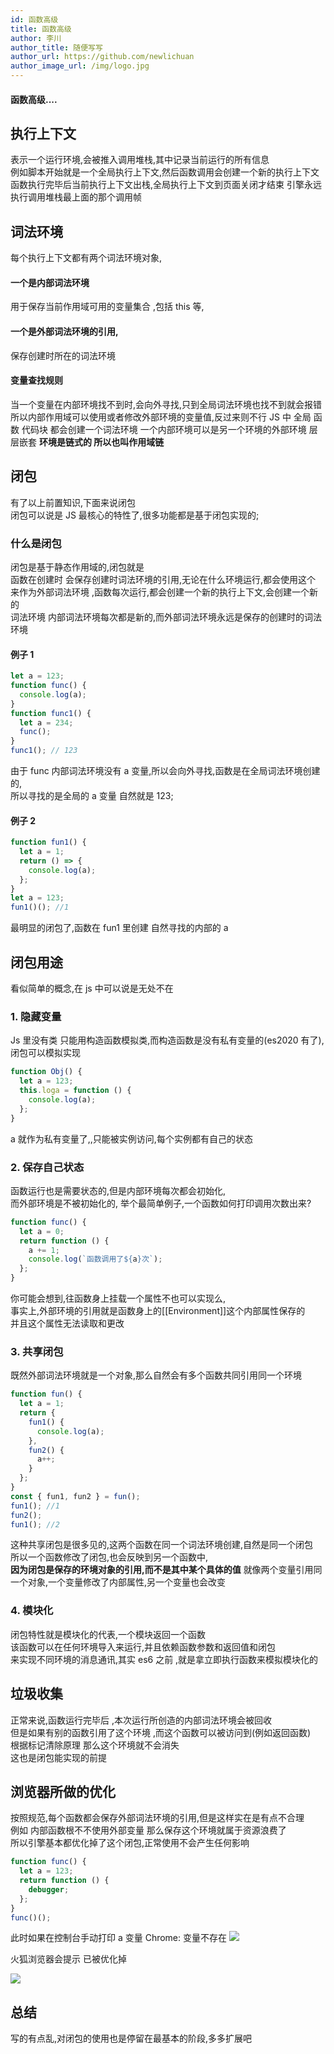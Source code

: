 ```yaml
---
id: 函数高级
title: 函数高级
author: 李川
author_title: 随便写写
author_url: https://github.com/newlichuan
author_image_url: /img/logo.jpg
---
```


#### 函数高级....

<!--truncate-->

## 执行上下文

表示一个运行环境,会被推入调用堆栈,其中记录当前运行的所有信息  
例如脚本开始就是一个全局执行上下文,然后函数调用会创建一个新的执行上下文  
函数执行完毕后当前执行上下文出栈,全局执行上下文到页面关闭才结束
引擎永远执行调用堆栈最上面的那个调用帧

## 词法环境

每个执行上下文都有两个词法环境对象,

#### 一个是内部词法环境

用于保存当前作用域可用的变量集合 ,包括 this 等,

#### 一个是外部词法环境的引用,

保存创建时所在的词法环境

#### 变量查找规则

当一个变量在内部环境找不到时,会向外寻找,只到全局词法环境也找不到就会报错  
所以内部作用域可以使用或者修改外部环境的变量值,反过来则不行
JS 中 全局 函数 代码块 都会创建一个词法环境
一个内部环境可以是另一个环境的外部环境 层层嵌套
**环境是链式的 所以也叫作用域链**

## 闭包

有了以上前置知识,下面来说闭包  
闭包可以说是 JS 最核心的特性了,很多功能都是基于闭包实现的;

### 什么是闭包

闭包是基于静态作用域的,闭包就是  
函数在创建时 会保存创建时词法环境的引用,无论在什么环境运行,都会使用这个  
来作为外部词法环境 ,函数每次运行,都会创建一个新的执行上下文,会创建一个新的  
词法环境 内部词法环境每次都是新的,而外部词法环境永远是保存的创建时的词法环境

#### 例子 1

```js
let a = 123;
function func() {
  console.log(a);
}
function func1() {
  let a = 234;
  func();
}
func1(); // 123
```

由于 func 内部词法环境没有 a 变量,所以会向外寻找,函数是在全局词法环境创建的,  
所以寻找的是全局的 a 变量 自然就是 123;

#### 例子 2

```js
function fun1() {
  let a = 1;
  return () => {
    console.log(a);
  };
}
let a = 123;
fun1()(); //1
```

最明显的闭包了,函数在 fun1 里创建 自然寻找的内部的 a

## 闭包用途

看似简单的概念,在 js 中可以说是无处不在

### 1. 隐藏变量

Js 里没有类 只能用构造函数模拟类,而构造函数是没有私有变量的(es2020 有了),  
闭包可以模拟实现

```js
function Obj() {
  let a = 123;
  this.loga = function () {
    console.log(a);
  };
}
```

a 就作为私有变量了,,只能被实例访问,每个实例都有自己的状态

### 2. 保存自己状态

函数运行也是需要状态的,但是内部环境每次都会初始化,  
而外部环境是不被初始化的,
举个最简单例子,一个函数如何打印调用次数出来?

```js
function func() {
  let a = 0;
  return function () {
    a += 1;
    console.log(`函数调用了${a}次`);
  };
}
```

你可能会想到,往函数身上挂载一个属性不也可以实现么,  
事实上,外部环境的引用就是函数身上的[[Environment]]这个内部属性保存的  
并且这个属性无法读取和更改

### 3. 共享闭包

既然外部词法环境就是一个对象,那么自然会有多个函数共同引用同一个环境

```js
function fun() {
  let a = 1;
  return {
    fun1() {
      console.log(a);
    },
    fun2() {
      a++;
    }
  };
}
const { fun1, fun2 } = fun();
fun1(); //1
fun2();
fun1(); //2
```

这种共享闭包是很多见的,这两个函数在同一个词法环境创建,自然是同一个闭包  
所以一个函数修改了闭包,也会反映到另一个函数中,  
**因为闭包是保存的环境对象的引用,而不是其中某个具体的值**
就像两个变量引用同一个对象,一个变量修改了内部属性,另一个变量也会改变

### 4. 模块化

闭包特性就是模块化的代表,一个模块返回一个函数  
该函数可以在任何环境导入来运行,并且依赖函数参数和返回值和闭包  
来实现不同环境的消息通讯,其实 es6 之前 ,就是拿立即执行函数来模拟模块化的

## 垃圾收集

正常来说,函数运行完毕后 ,本次运行所创造的内部词法环境会被回收  
但是如果有别的函数引用了这个环境 ,而这个函数可以被访问到(例如返回函数)  
根据标记清除原理 那么这个环境就不会消失  
这也是闭包能实现的前提

## 浏览器所做的优化

按照规范,每个函数都会保存外部词法环境的引用,但是这样实在是有点不合理  
例如 内部函数根不不使用外部变量 那么保存这个环境就属于资源浪费了  
所以引擎基本都优化掉了这个闭包,正常使用不会产生任何影响

```js
function func() {
  let a = 123;
  return function () {
    debugger;
  };
}
func()();
```

此时如果在控制台手动打印 a 变量
Chrome: 变量不存在
<img src="img/close-chorme.png"/>

火狐浏览器会提示 已被优化掉

<img src="img/fier.png"/>

## 总结

写的有点乱,对闭包的使用也是停留在最基本的阶段,多多扩展吧
